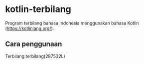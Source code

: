 # kotlin-terbilang

Program terbilang bahasa Indonesia menggunakan bahasa Kotlin (https://kotlinlang.org/).

## Cara penggunaan

Terbilang.terbilang(287532L)
